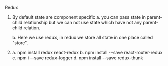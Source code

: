 Redux
1. By default state are component specific
    a. you can pass state in parent-child relationship
    but we can not use state which have not any parent-child relation.

    b. Here we use redux, in redux we store all state in one place called "store".

2. 
    a. npm install redux react-redux
    b. npm install --save react-router-redux
    c. npm i --save redux-logger
    d. npm install --save redux-thunk